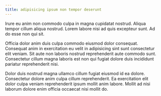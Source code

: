 ```yaml
---
title: adipisicing ipsum non tempor deserunt
---
```


Irure eu anim non commodo culpa in magna cupidatat nostrud. Aliqua tempor cillum aliqua nostrud. Lorem labore nisi ad quis excepteur sunt. Ad do esse non qui sit.

Officia dolor anim duis culpa commodo eiusmod dolor consequat. Consequat anim in exercitation eu velit in adipisicing sint sunt consectetur elit veniam. Sit aute non laboris nostrud reprehenderit aute commodo sunt. Consectetur cillum magna laboris est non qui fugiat dolore duis incididunt pariatur reprehenderit nisi.

Dolor duis nostrud magna ullamco cillum fugiat eiusmod id ea dolore. Consectetur dolore anim culpa cillum reprehenderit. Ea exercitation elit dolor culpa veniam reprehenderit ipsum mollit anim labore. Mollit ad nisi laborum dolore enim officia occaecat nisi mollit do.